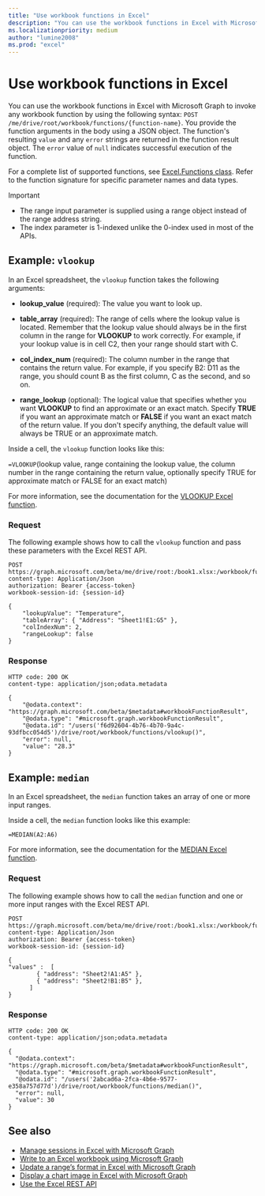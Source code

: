 ```yaml
---
title: "Use workbook functions in Excel"
description: "You can use the workbook functions in Excel with Microsoft Graph to invoke any workbook function. Includes examples for vlookup and median functions."
ms.localizationpriority: medium
author: "lumine2008"
ms.prod: "excel"
---
```


# Use workbook functions in Excel

You can use the workbook functions in Excel with Microsoft Graph to invoke any workbook function by using the following syntax: `POST /me/drive/root/workbook/functions/{function-name}`. You provide the function arguments in the body using a JSON object. The function's resulting `value` and any `error` strings are returned in the function result object. The `error` value of `null` indicates successful execution of the function.

For a complete list of supported functions, see [Excel.Functions class](/javascript/api/excel/excel.functions?view=excel-js-preview&preserve-view=true). Refer to the function signature for specific parameter names and data types.

> [!IMPORTANT]
> - The range input parameter is supplied using a range object instead of the range address string.  
> - The index parameter is 1-indexed unlike the 0-index used in most of the APIs.

## Example: `vlookup`

In an Excel spreadsheet, the `vlookup` function takes the following arguments:

- **lookup_value** (required): The value you want to look up.

- **table_array** (required): The range of cells where the lookup value is located. Remember that the lookup value should always be in the first column in the range for **VLOOKUP** to work correctly. For example, if your lookup value is in cell C2, then your range should start with C.

- **col_index_num** (required): The column number in the range that contains the return value. For example, if you specify B2: D11 as the range, you should count B as the first column, C as the second, and so on.

- **range_lookup** (optional): The logical value that specifies whether you want **VLOOKUP** to find an approximate or an exact match. Specify **TRUE** if you want an approximate match or **FALSE** if you want an exact match of the return value. If you don't specify anything, the default value will always be TRUE or an approximate match.

Inside a cell, the `vlookup` function looks like this:

`=VLOOKUP`(lookup value, range containing the lookup value, the column number in the range containing the return value, optionally specify TRUE for approximate match or FALSE for an exact match)

For more information, see the documentation for the [VLOOKUP Excel function](https://support.office.com/article/VLOOKUP-function-0bbc8083-26fe-4963-8ab8-93a18ad188a1).

### Request

The following example shows how to call the `vlookup` function and pass these parameters with the Excel REST API.

```http
POST https://graph.microsoft.com/beta/me/drive/root:/book1.xlsx:/workbook/functions/vlookup
content-type: Application/Json
authorization: Bearer {access-token}
workbook-session-id: {session-id}

{
    "lookupValue": "Temperature",
    "tableArray": { "Address": "Sheet1!E1:G5" },
    "colIndexNum": 2,
    "rangeLookup": false
}
```

### Response

```http
HTTP code: 200 OK
content-type: application/json;odata.metadata

{
    "@odata.context": "https://graph.microsoft.com/beta/$metadata#workbookFunctionResult",
    "@odata.type": "#microsoft.graph.workbookFunctionResult",
    "@odata.id": "/users('f6d92604-4b76-4b70-9a4c-93dfbcc054d5')/drive/root/workbook/functions/vlookup()",
    "error": null,
    "value": "28.3"
}
```

## Example: `median`

In an Excel spreadsheet, the `median` function takes an array of one or more input ranges.

Inside a cell, the `median` function looks like this example:

`=MEDIAN(A2:A6)`

For more information, see the documentation for the [MEDIAN Excel function](https://support.office.com/article/MEDIAN-function-d0916313-4753-414c-8537-ce85bdd967d2).

### Request

The following example shows how to call the `median` function and one or more input ranges with the Excel REST API.

```http
POST https://graph.microsoft.com/beta/me/drive/root:/book1.xlsx:/workbook/functions/median
content-type: Application/Json
authorization: Bearer {access-token}
workbook-session-id: {session-id}

{
"values" :  [
        { "address": "Sheet2!A1:A5" },
        { "address": "Sheet2!B1:B5" },
      ]
}
```

### Response

```http
HTTP code: 200 OK
content-type: application/json;odata.metadata

{
  "@odata.context": "https://graph.microsoft.com/beta/$metadata#workbookFunctionResult",
  "@odata.type": "#microsoft.graph.workbookFunctionResult",
  "@odata.id": "/users('2abcad6a-2fca-4b6e-9577-e358a757d77d')/drive/root/workbook/functions/median()",
  "error": null,
  "value": 30
}
```

## See also

* [Manage sessions in Excel with Microsoft Graph](excel-manage-sessions.md)
* [Write to an Excel workbook using Microsoft Graph](excel-write-to-workbook.md)
* [Update a range’s format in Excel with Microsoft Graph](excel-update-range-format.md)
* [Display a chart image in Excel with Microsoft Graph](excel-display-chart-image.md)
* [Use the Excel REST API](/graph/api/resources/excel)

